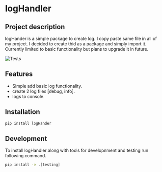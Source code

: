# logHandler

## Project description

logHander is a simple package to create log. I copy paste same file in all of my project.
I decided to create thid as a package and simply import it.
Currently limited to basic functionality but plans to upgrade it in future.

![Tests](https://github.com/bonnybabukachappilly/utils/actions/workflows/test.yml/badge.svg)

## Features

* Simple add basic log functionality.
* create 2 log files [debug, info].
* logs to console.

## Installation

```cmd
pip install logHander
```

## Development

To install logHandler along with tools for developnment and testing run following command.

```cmd
pip install -e .[testing]
```
